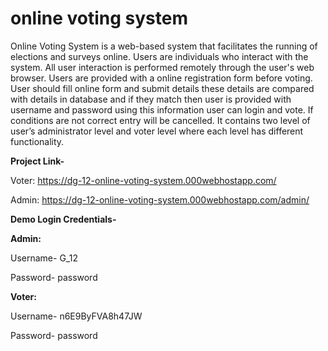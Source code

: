 # online voting system

Online Voting System is a web-based system that facilitates the running of elections and 
surveys online. Users are individuals who interact with the system. All user interaction is
performed remotely through the user's web browser. Users are provided with a online
registration form before voting. User should fill online form and submit details these details are
compared with details in database and if they match then user is provided with username and
password using this information user can login and vote. If conditions are not correct entry will
be cancelled. It contains two level of user’s administrator level and voter level where each level
has different functionality.

**Project Link-**

Voter: https://dg-12-online-voting-system.000webhostapp.com/

Admin: https://dg-12-online-voting-system.000webhostapp.com/admin/



**Demo Login Credentials-**

**Admin:**

Username- G_12

Password- password

**Voter:**

Username- n6E9ByFVA8h47JW

Password- password
